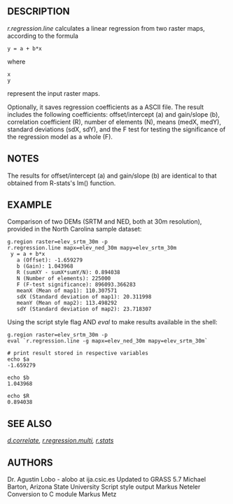 ## DESCRIPTION

*r.regression.line* calculates a linear regression from two raster maps,
according to the formula

```shell
y = a + b*x
```

where

```shell
x
y
```

represent the input raster maps.

Optionally, it saves regression coefficients as a ASCII file. The result
includes the following coefficients: offset/intercept (a) and gain/slope
(b), correlation coefficient (R), number of elements (N), means (medX,
medY), standard deviations (sdX, sdY), and the F test for testing the
significance of the regression model as a whole (F).

## NOTES

The results for offset/intercept (a) and gain/slope (b) are identical to
that obtained from R-stats's lm() function.

## EXAMPLE

Comparison of two DEMs (SRTM and NED, both at 30m resolution), provided
in the North Carolina sample dataset:

```shell
g.region raster=elev_srtm_30m -p
r.regression.line mapx=elev_ned_30m mapy=elev_srtm_30m
 y = a + b*x
   a (Offset): -1.659279
   b (Gain): 1.043968
   R (sumXY - sumX*sumY/N): 0.894038
   N (Number of elements): 225000
   F (F-test significance): 896093.366283
   meanX (Mean of map1): 110.307571
   sdX (Standard deviation of map1): 20.311998
   meanY (Mean of map2): 113.498292
   sdY (Standard deviation of map2): 23.718307
```

Using the script style flag AND *eval* to make results available in the
shell:

```shell
g.region raster=elev_srtm_30m -p
eval `r.regression.line -g mapx=elev_ned_30m mapy=elev_srtm_30m`

# print result stored in respective variables
echo $a
-1.659279

echo $b
1.043968

echo $R
0.894038
```

## SEE ALSO

*[d.correlate](d.correlate.md),
[r.regression.multi](r.regression.multi.md), [r.stats](r.stats.md)*

## AUTHORS

Dr. Agustin Lobo - alobo at ija.csic.es
Updated to GRASS 5.7 Michael Barton, Arizona State University
Script style output Markus Neteler
Conversion to C module Markus Metz
